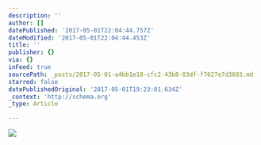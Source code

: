 ```yaml
---
description: ''
author: []
datePublished: '2017-05-01T22:04:44.757Z'
dateModified: '2017-05-01T22:04:44.453Z'
title: ''
publisher: {}
via: {}
inFeed: true
sourcePath: _posts/2017-05-01-a4bb1e18-cfc2-43b8-83df-f7627e7d3683.md
starred: false
datePublishedOriginal: '2017-05-01T19:23:01.634Z'
_context: 'http://schema.org'
_type: Article

---
```

![](https://the-grid-user-content.s3-us-west-2.amazonaws.com/c454bce3-0bf7-401d-b27b-545975fe8ad6.png)
